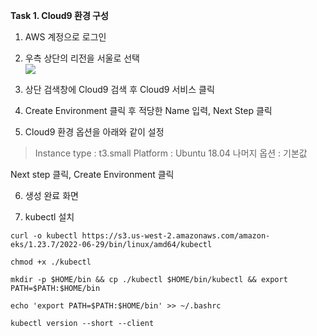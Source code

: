 **Task 1. Cloud9 환경 구성**

1. AWS 계정으로 로그인  
2. 우측 상단의 리전을 서울로 선택  
![](../img/L1T1-리전.png)  
3. 상단 검색창에 Cloud9 검색 후 Cloud9 서비스 클릭

4. Create Environment 클릭 후 적당한 Name 입력, Next Step 클릭

5. Cloud9 환경 옵션을 아래와 같이 설정
> Instance type : t3.small 
> Platform : Ubuntu 18.04
> 나머지 옵션 : 기본값

Next step 클릭, Create Environment 클릭

6. 생성 완료 화면

7. kubectl 설치
```
curl -o kubectl https://s3.us-west-2.amazonaws.com/amazon-eks/1.23.7/2022-06-29/bin/linux/amd64/kubectl
```
```
chmod +x ./kubectl
```
```
mkdir -p $HOME/bin && cp ./kubectl $HOME/bin/kubectl && export PATH=$PATH:$HOME/bin
```
```
echo 'export PATH=$PATH:$HOME/bin' >> ~/.bashrc
```
```
kubectl version --short --client
```
